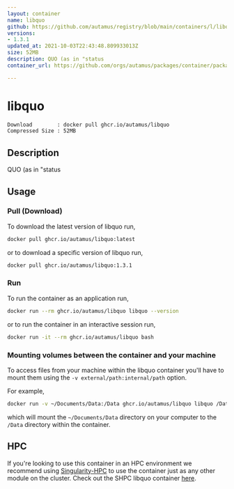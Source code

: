```yaml
---
layout: container
name: libquo
github: https://github.com/autamus/registry/blob/main/containers/l/libquo/spack.yaml
versions:
- 1.3.1
updated_at: 2021-10-03T22:43:48.809933013Z
size: 52MB
description: QUO (as in "status
container_url: https://github.com/orgs/autamus/packages/container/package/libquo

---
```

# libquo
```bash 
Download        : docker pull ghcr.io/autamus/libquo
Compressed Size : 52MB
```

## Description
QUO (as in "status

## Usage
### Pull (Download)
To download the latest version of libquo run,

```bash
docker pull ghcr.io/autamus/libquo:latest
```

or to download a specific version of libquo run,

```bash
docker pull ghcr.io/autamus/libquo:1.3.1
```
### Run
To run the container as an application run,
```bash
docker run --rm ghcr.io/autamus/libquo libquo --version
```

or to run the container in an interactive session run,
```bash
docker run -it --rm ghcr.io/autamus/libquo bash
```

### Mounting volumes between the container and your machine
To access files from your machine within the libquo container you'll have to mount them using the `-v external/path:internal/path` option.

For example,
```bash
docker run -v ~/Documents/Data:/Data ghcr.io/autamus/libquo libquo /Data/myData.csv
```
which will mount the `~/Documents/Data` directory on your computer to the `/Data` directory within the container.

## HPC
If you're looking to use this container in an HPC environment we recommend using [Singularity-HPC](https://singularity-hpc.readthedocs.io) to use the container just as any other module on the cluster. Check out the SHPC libquo container [here](https://singularityhub.github.io/singularity-hpc/r/ghcr.io-autamus-libquo/).